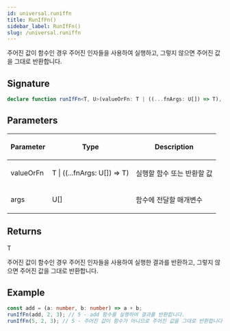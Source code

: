 ```yaml
---
id: universal.runiffn
title: RunIfFn()
sidebar_label: RunIfFn()
slug: /universal.runiffn
---
```






주어진 값이 함수인 경우 주어진 인자들을 사용하여 실행하고, 그렇지 않으면 주어진 값을 그대로 반환합니다.

## Signature

```typescript
declare function runIfFn<T, U>(valueOrFn: T | ((...fnArgs: U[]) => T), ...args: U[]): T;
```

## Parameters

<table><thead><tr><th>

Parameter


</th><th>

Type


</th><th>

Description


</th></tr></thead>
<tbody><tr><td>

valueOrFn


</td><td>

T \| ((...fnArgs: U[]) =&gt; T)


</td><td>

실행할 함수 또는 반환할 값


</td></tr>
<tr><td>

args


</td><td>

U[]


</td><td>

함수에 전달할 매개변수


</td></tr>
</tbody></table>

## Returns

T

주어진 값이 함수인 경우 주어진 인자들을 사용하여 실행한 결과를 반환하고, 그렇지 않으면 주어진 값을 그대로 반환합니다.

## Example


```ts
const add = (a: number, b: number) => a + b;
runIfFn(add, 2, 3); // 5 - add 함수를 실행하여 결과를 반환합니다.
runIfFn(5, 2, 3); // 5 - 주어진 값이 함수가 아니므로 주어진 값을 그대로 반환합니다.
```

